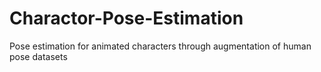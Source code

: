 # Charactor-Pose-Estimation
Pose estimation for animated characters through augmentation of human pose datasets

